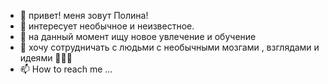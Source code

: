 - 👋 привет! меня зовут Полина!
- 👀 интересует необычное и неизвестное.
- 🌱 на данный момент ищу новое увлечение и обучение 
- 💞️ хочу сотрудничать с людьми с необычными мозгами , взглядами и идеями 🍃🌚💡 
- 📫 How to reach me ...

<!---
PolinASatanina/PolinASatanina is a ✨ special ✨ repository because its `README.md` (this file) appears on your GitHub profile.
You can click the Preview link to take a look at your changes.
--->
